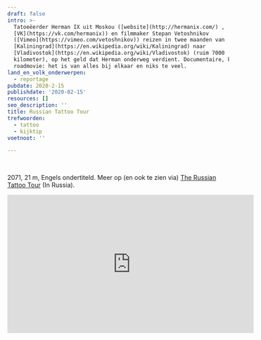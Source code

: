 ```yaml
---
draft: false
intro: >-
  Tatoeëerder Herman IX uit Moskou ([website](http://hermanix.com/) ,
  [VK](https://vk.com/hermanix)) en filmmaker Stepan Vetoshnikov
  ([Vimeo](https://vimeo.com/vetoshnikov)) reizen in twee maanden van
  [Kaliningrad](https://en.wikipedia.org/wiki/Kaliningrad) naar
  [Vladivostok](https://en.wikipedia.org/wiki/Vladivostok) (ruim 7000
  kilometer), op het geld dat Herman onderweg verdient. Documentaire, kunst en
  roadmovie: het is van alles bij elkaar en niks te veel. 
land_en_volk_onderwerpen:
  - reportage
pubdate: 2020-2-15
publishdate: '2020-02-15'
resources: []
seo_description: ''
title: Russian Tattoo Tour
trefwoorden:
  - tattoo
  - kijktip
voetnoot: ''

---
```


<br/>

2071, 21 m, Engels ondertiteld. Meer op (en ook te zien via) [The Russian Tattoo Tour](http://inrussia.com/the-russian-tattoo-tour) (In Russia).

<iframe width="560" height="315" src="https://www.youtube.com/embed/Co9zZrWIrLk" frameborder="0" allow="accelerometer; autoplay; encrypted-media; gyroscope; picture-in-picture" allowfullscreen></iframe>



